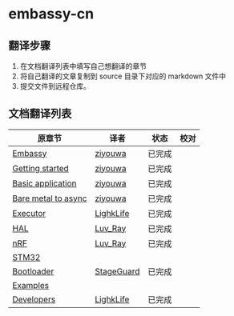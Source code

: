 # embassy-cn

## 翻译步骤

1. 在文档翻译列表中填写自己想翻译的章节
2. 将自己翻译的文章复制到 source 目录下对应的 markdown 文件中
3. 提交文件到远程仓库。

## 文档翻译列表

| 原章节 | 译者  | 状态  | 校对  |
| --- | --- | --- | --- |
| [Embassy](https://embassy.dev/book/dev/index.html) | [ziyouwa](https://github.com/ziyouwa/) | 已完成 |     |
| [Getting started](https://embassy.dev/book/dev/getting_started.html) | [ziyouwa](https://github.com/ziyouwa/) | 已完成 |     |
| [Basic application](https://embassy.dev/book/dev/basic_application.html) | [ziyouwa](https://github.com/ziyouwa/) | 已完成 |     |
| [Bare metal to async](https://embassy.dev/book/dev/layer_by_layer.html) | [ziyouwa](https://github.com/ziyouwa/) | 已完成 |     |
| [Executor](https://embassy.dev/book/dev/runtime.html) | [LighkLife](https://github.com/lighkLife/) | 已完成 |     |
| [HAL](https://embassy.dev/book/dev/hal.html) | [Luv_Ray](https://github.com/Luv-Ray/) | 已完成 |     |
| [nRF](https://embassy.dev/book/dev/nrf.html) | [Luv_Ray](https://github.com/Luv-Ray/) | 已完成 |     |
| [STM32](https://embassy.dev/book/dev/stm32.html) |     |     |     |
| [Bootloader](https://embassy.dev/book/dev/bootloader.html) | [StageGuard](https://github.com/StageGuard) | 已完成 |     |
| [Examples](https://embassy.dev/book/dev/examples.html) |     |     |     |
| [Developers](https://embassy.dev/book/dev/developer.html) | [LighkLife](https://github.com/lighkLife/) | 已完成 |     |
